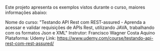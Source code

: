 Este projeto apresenta os exemplos vistos durante o curso, maiores informações abaixo:

Nome do curso: "Testando API Rest com REST-assured - Aprenda a acessar e validar requisições de APIs Rest, utilizando JAVA, trabalhando com os formatos Json e XML"
Instrutor: Francisco Wagner Costa Aquino
Plataforma: Udemy
Link: https://www.udemy.com/course/testando-api-rest-com-rest-assured/
